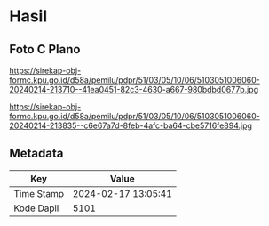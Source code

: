 # Hasil

## Foto C Plano

https://sirekap-obj-formc.kpu.go.id/d58a/pemilu/pdpr/51/03/05/10/06/5103051006060-20240214-213710--41ea0451-82c3-4630-a667-980bdbd0677b.jpg

https://sirekap-obj-formc.kpu.go.id/d58a/pemilu/pdpr/51/03/05/10/06/5103051006060-20240214-213835--c6e67a7d-8feb-4afc-ba64-cbe5716fe894.jpg


## Metadata

| Key        | Value               |
| ---------- | ------------------- |
| Time Stamp | 2024-02-17 13:05:41 |
| Kode Dapil | 5101                |



